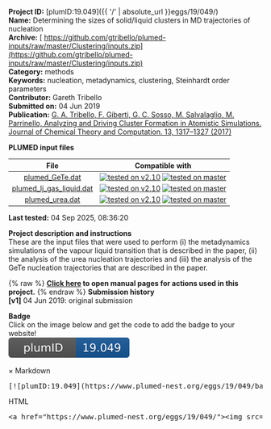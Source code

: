 **Project ID:** [plumID:19.049]({{ '/' | absolute_url }}eggs/19/049/)  
**Name:**  Determining the sizes of solid/liquid clusters in MD trajectories of nucleation  
**Archive:** [ https://github.com/gtribello/plumed-inputs/raw/master/Clustering/inputs.zip](https://github.com/gtribello/plumed-inputs/raw/master/Clustering/inputs.zip)  
**Category:**  methods  
**Keywords:**  nucleation, metadynamics, clustering, Steinhardt order parameters  
**Contributor:**  Gareth Tribello  
**Submitted on:** 04 Jun 2019  
**Publication:** [G. A. Tribello, F. Giberti, G. C. Sosso, M. Salvalaglio, M. Parrinello, Analyzing and Driving Cluster Formation in Atomistic Simulations. Journal of Chemical Theory and Computation. 13, 1317–1327 (2017)](http://dx.doi.org/10.1021/acs.jctc.6b01073)  
  
**PLUMED input files**  
  
| File     | Compatible with |  
|:--------:|:--------:|  
| [plumed_GeTe.dat](./data/plumed_GeTe.dat.md) |  [![tested on v2.10](https://img.shields.io/badge/v2.10-failed-red.svg)](data/plumed_GeTe.dat.plumed.stderr) [![tested on master](https://img.shields.io/badge/master-failed-red.svg)](data/plumed_GeTe.dat.plumed_master.stderr) |  
| [plumed_lj_gas_liquid.dat](./data/plumed_lj_gas_liquid.dat.md) |  [![tested on v2.10](https://img.shields.io/badge/v2.10-passing-green.svg)](data/plumed_lj_gas_liquid.dat.plumed.stderr) [![tested on master](https://img.shields.io/badge/master-failed-red.svg)](data/plumed_lj_gas_liquid.dat.plumed_master.stderr) |  
| [plumed_urea.dat](./data/plumed_urea.dat.md) |  [![tested on v2.10](https://img.shields.io/badge/v2.10-failed-red.svg)](data/plumed_urea.dat.plumed.stderr) [![tested on master](https://img.shields.io/badge/master-failed-red.svg)](data/plumed_urea.dat.plumed_master.stderr) |  
  
**Last tested:**  04 Sep 2025, 08:36:20
  
**Project description and instructions**  
These are the input files that were used to perform (i) the metadynamics simulations of the vapour liquid transition that is  described in the paper, (ii) the analysis of the urea nucleation trajectories and (iii) the analysis of the GeTe nucleation  trajectories that are described in the paper.

  
{% raw %}
<b><a href="https://www.plumed.org/doc-master/user-doc/html/actionlist/?actions=LOCAL_Q6,ONES,OUTPUT_CLUSTER,COORDINATIONNUMBER,MORE_THAN,SMAC,METAD,CONTACT_MATRIX,CLUSTER_NATOMS,OUTER_PRODUCT,DISTANCES,CLUSTER_PROPERTIES,MATRIX_VECTOR_PRODUCT,PRINT,DFSCLUSTERING,CLUSTER_DISTRIBUTION,Q6,CUSTOM" target="_blank">Click here</a> to open manual pages for actions used in this project.</b>
{% endraw %}
**Submission history**  
**[v1]** 04 Jun 2019: original submission  
  
**Badge**  
Click on the image below and get the code to add the badge to your website!  
<img src="./badge.svg" alt="plumeDnest:19.049" id="myBtn" class="badge">
<div id="myModal" class="modal">
  <div class="modal-content">
    <span class="close">&times;</span>
    Markdown<pre>[![plumID:19.049](https://www.plumed-nest.org/eggs/19/049/badge.svg)](https://www.plumed-nest.org/eggs/19/049/)</pre>
    HTML<pre>&lt;a href="https://www.plumed-nest.org/eggs/19/049/"&gt;&lt;img src="https://www.plumed-nest.org/eggs/19/049/badge.svg" alt="plumID:19.049"&gt;&lt;/a&gt;</pre>
  </div>
</div>
